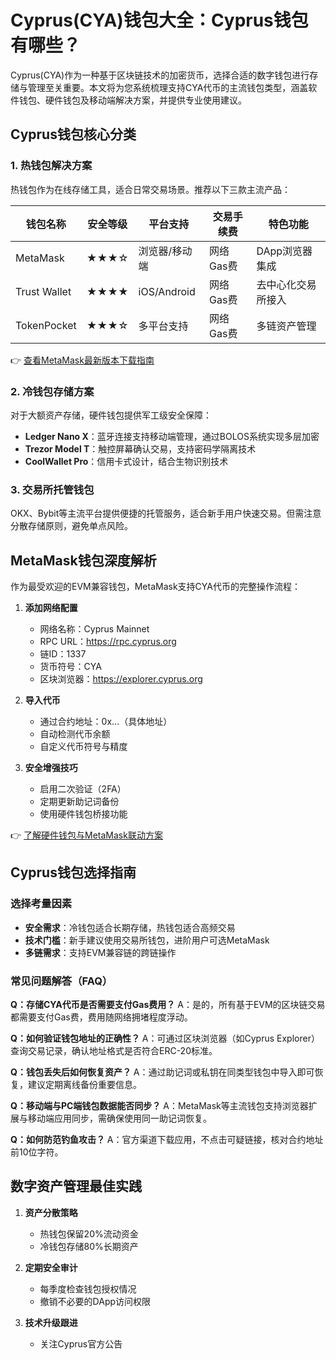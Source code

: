 # Cyprus(CYA)钱包大全：Cyprus钱包有哪些？

Cyprus(CYA)作为一种基于区块链技术的加密货币，选择合适的数字钱包进行存储与管理至关重要。本文将为您系统梳理支持CYA代币的主流钱包类型，涵盖软件钱包、硬件钱包及移动端解决方案，并提供专业使用建议。

## Cyprus钱包核心分类

### 1. 热钱包解决方案
热钱包作为在线存储工具，适合日常交易场景。推荐以下三款主流产品：

| 钱包名称       | 安全等级 | 平台支持       | 交易手续费 | 特色功能               |
|----------------|----------|----------------|------------|------------------------|
| MetaMask       | ★★★☆     | 浏览器/移动端  | 网络Gas费  | DApp浏览器集成         |
| Trust Wallet   | ★★★★     | iOS/Android    | 网络Gas费  | 去中心化交易所接入     |
| TokenPocket    | ★★★☆     | 多平台支持     | 网络Gas费  | 多链资产管理           |

👉 [查看MetaMask最新版本下载指南](https://bit.ly/okx_welcome)

### 2. 冷钱包存储方案
对于大额资产存储，硬件钱包提供军工级安全保障：

- **Ledger Nano X**：蓝牙连接支持移动端管理，通过BOLOS系统实现多层加密
- **Trezor Model T**：触控屏幕确认交易，支持密码学隔离技术
- **CoolWallet Pro**：信用卡式设计，结合生物识别技术

### 3. 交易所托管钱包
OKX、Bybit等主流平台提供便捷的托管服务，适合新手用户快速交易。但需注意分散存储原则，避免单点风险。

## MetaMask钱包深度解析

作为最受欢迎的EVM兼容钱包，MetaMask支持CYA代币的完整操作流程：

1. **添加网络配置**
   - 网络名称：Cyprus Mainnet
   - RPC URL：https://rpc.cyprus.org
   - 链ID：1337
   - 货币符号：CYA
   - 区块浏览器：https://explorer.cyprus.org

2. **导入代币**
   - 通过合约地址：0x...（具体地址）
   - 自动检测代币余额
   - 自定义代币符号与精度

3. **安全增强技巧**
   - 启用二次验证（2FA）
   - 定期更新助记词备份
   - 使用硬件钱包桥接功能

👉 [了解硬件钱包与MetaMask联动方案](https://bit.ly/okx_welcome)

## Cyprus钱包选择指南

### 选择考量因素
- **安全需求**：冷钱包适合长期存储，热钱包适合高频交易
- **技术门槛**：新手建议使用交易所钱包，进阶用户可选MetaMask
- **多链需求**：支持EVM兼容链的跨链操作

### 常见问题解答（FAQ）

**Q：存储CYA代币是否需要支付Gas费用？**
A：是的，所有基于EVM的区块链交易都需要支付Gas费，费用随网络拥堵程度浮动。

**Q：如何验证钱包地址的正确性？**
A：可通过区块浏览器（如Cyprus Explorer）查询交易记录，确认地址格式是否符合ERC-20标准。

**Q：钱包丢失后如何恢复资产？**
A：通过助记词或私钥在同类型钱包中导入即可恢复，建议定期离线备份重要信息。

**Q：移动端与PC端钱包数据能否同步？**
A：MetaMask等主流钱包支持浏览器扩展与移动端应用同步，需确保使用同一助记词恢复。

**Q：如何防范钓鱼攻击？**
A：官方渠道下载应用，不点击可疑链接，核对合约地址前10位字符。

## 数字资产管理最佳实践

1. **资产分散策略**
   - 热钱包保留20%流动资金
   - 冷钱包存储80%长期资产

2. **定期安全审计**
   - 每季度检查钱包授权情况
   - 撤销不必要的DApp访问权限

3. **技术升级跟进**
   - 关注Cyprus官方公告